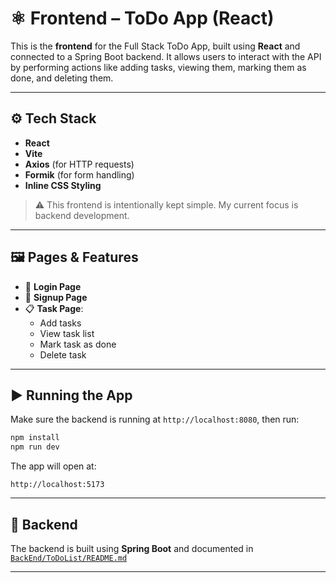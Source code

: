 # ⚛️ Frontend – ToDo App (React)

This is the **frontend** for the Full Stack ToDo App, built using **React** and connected to a Spring Boot backend. It allows users to interact with the API by performing actions like adding tasks, viewing them, marking them as done, and deleting them.

---

## ⚙️ Tech Stack

- **React**
- **Vite**
- **Axios** (for HTTP requests)
- **Formik** (for form handling)
- **Inline CSS Styling**

> ⚠️ This frontend is intentionally kept simple. My current focus is backend development.

---

## 🖼 Pages & Features

- 🔐 **Login Page**
- 📝 **Signup Page**
- 📋 **Task Page**:
  - Add tasks
  - View task list
  - Mark task as done
  - Delete task

---

## ▶️ Running the App

Make sure the backend is running at `http://localhost:8080`, then run:

```bash
npm install
npm run dev
```

The app will open at:

```
http://localhost:5173
```

---

## 🔗 Backend

The backend is built using **Spring Boot** and documented in [`BackEnd/ToDoList/README.md`](../../BackEnd/ToDoList/README.md)

---
